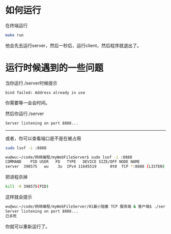 # 如何运行
在终端运行
```bash
make run
```
他会先去运行server，然后一秒后，运行client，然后程序就退出了。

# 运行时候遇到的一些问题
当你运行./server时候提示
```shell
bind failed: Address already in use
```
你需要等一会会时间。

然后你运行./server
```bash
Server listening on port 8888...
```
---

或者，你可以查看端口是不是在被占用
```bash
sudo lsof -i :8888
```
```bash
wu@wu:~/code/网络编程/myWebFileServer$ sudo lsof -i :8888
COMMAND    PID USER   FD   TYPE   DEVICE SIZE/OFF NODE NAME
server  398575   wu    3u  IPv4 11645519      0t0  TCP *:8888 (LISTEN)
```
把进程杀掉
```bash
kill -9 398575(PID)
```
这样就会提示
```bash
wu@wu:~/code/网络编程/myWebFileServer/01最小阻塞 TCP 服务端 & 客户端$ ./server 
Server listening on port 8888...
已杀死
```
你就可以重新运行了。